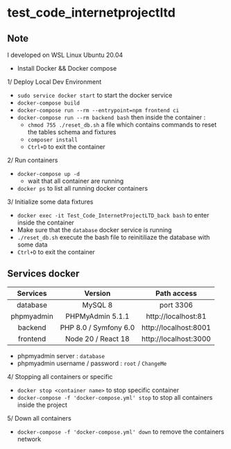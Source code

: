 # test_code_internetprojectltd

## Note

I developed on WSL Linux Ubuntu 20.04

- Install Docker && Docker compose

1/ Deploy Local Dev Environment
- `sudo service docker start` to start the docker service
- `docker-compose build`
- `docker-compose run --rm --entrypoint=npm frontend ci`
- `docker-compose run --rm backend bash` then inside the container :
    - `chmod 755 ./reset_db.sh` a file which contains commands to reset the tables schema and fixtures
    - `composer install`
    - `Ctrl+D` to exit the container

2/ Run containers
- `docker-compose up -d`
    - wait that all container are running
- `docker ps` to list all running docker containers

3/ Initialize some data fixtures
- `docker exec -it Test_Code_InternetProjectLTD_back bash` to enter inside the container
- Make sure that the `database` docker service is running
- `./reset_db.sh` execute the bash file to reinitiliaze the database with some data
- `Ctrl+D` to exit the container

## Services docker
| Services        | Version               | Path access           |
|:---------------:|:---------------------:|:---------------------:|
| database        | MySQL 8               | port 3306             |
| phpmyadmin      | PHPMyAdmin 5.1.1      | http://localhost:81   |
| backend         | PHP 8.0 / Symfony 6.0 | http://localhost:8001 |
| frontend        | Node 20 / React 18    | http://localhost:3000 |

- phpmyadmin server : `database`
- phpmyadmin username / password : `root` / `ChangeMe`

4/ Stopping all containers or specific
- `docker stop <container name>` to stop specific container
- `docker-compose -f 'docker-compose.yml' stop` to stop all containers inside the project

5/ Down all containers
- `docker-compose -f 'docker-compose.yml' down` to remove the containers network
